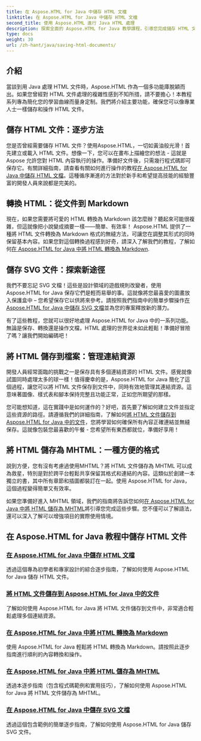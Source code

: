 ```yaml
---
title: 在 Aspose.HTML for Java 中儲存 HTML 文檔
linktitle: 在 Aspose.HTML for Java 中儲存 HTML 文檔
second_title: 使用 Aspose.HTML 進行 Java HTML 處理
description: 探索全面的 Aspose.HTML for Java 教學課程，引導您完成儲存 HTML 文件、轉換為 Markdown 等操作。
type: docs
weight: 30
url: /zh-hant/java/saving-html-documents/
---
```

## 介紹

當談到用 Java 處理 HTML 文件時，Aspose.HTML 作為一個多功能庫脫穎而出。如果您曾經對 HTML 文件處理的複雜性感到不知所措，請不要擔心！本教程系列專為簡化您的學習曲線而量身定制。我們將介紹主要功能，確保您可以像專業人士一樣儲存和操作 HTML 文件。 

## 儲存 HTML 文件：逐步方法

您是否曾經需要儲存 HTML 文件？使用Aspose.HTML，一切如黃油般光滑！首先建立或載入 HTML 文件。想像一下，您可以在畫布上描繪您的想法 - 這就是 Aspose 允許您對 HTML 內容執行的操作。準備好文件後，只需幾行程式碼即可保存它。有關詳細指南，請查看有關如何進行操作的教程[在 Aspose.HTML for Java 中儲存 HTML 文檔](./save-html-document/)。這種循序漸進的方法對於新手和希望提高技能的經驗豐富的開發人員來說都是完美的。

## 轉換 HTML：從文件到 Markdown

現在，如果您需要將可愛的 HTML 轉換為 Markdown 該怎麼辦？聽起來可能很複雜，但這就像把小說變成摘要一樣——簡單、有效率！ Aspose.HTML 提供了一種將 HTML 文件轉換為 Markdown 格式的無縫方法，可讓您在調整其形式的同時保留基本內容。如果您對這個轉換過程感到好奇，請深入了解我們的教程，了解如何[在 Aspose.HTML for Java 中將 HTML 轉換為 Markdown](./convert-html-to-markdown/). 

## 儲存 SVG 文件：探索新途徑

我們不要忘記 SVG 文檔！這些是設計領域的遊戲規則改變者，使用 Aspose.HTML for Java 保存它們是輕而易舉的事。這就像將您最喜愛的圖畫放入保護盒中 – 您希望保存它以供將來參考。請按照我們指南中的簡單步驟操作[在 Aspose.HTML for Java 中儲存 SVG 文檔](./save-svg-document/)並為您的專案釋放新的潛力。

有了這些教程，您就可以很好地處理 Aspose.HTML for Java 中的一系列功能。無論是保存、轉換還是操作文檔，HTML 處理的世界從未如此輕鬆！準備好冒險了嗎？讓我們開始編碼吧！

## 將 HTML 儲存到檔案：管理連結資源

開發人員經常面臨的挑戰之一是保存具有多個連結資源的 HTML 文件。感覺就像試圖同時處理太多的球一樣！值得慶幸的是，Aspose.HTML for Java 簡化了這個過程，讓您可以將 HTML 文件保存到文件中，同時有效地管理其連結資源。這意味著圖像、樣式表和腳本保持完整且功能正常，正如您所期望的那樣。 

您可能想知道，這在實踐中是如何運作的？好吧，首先要了解如何建立文件並指定這些資源的路徑。請遵循我們的詳細指南，了解如何[將 HTML 文件儲存到 Aspose.HTML for Java 中的文件](./save-html-to-file/)，您將學習如何確保所有內容正確連結並無縫保存。這就像包裝您最喜歡的午餐 - 您希望所有東西都就位，準備好享用！

## 將 HTML 儲存為 MHTML：一種方便的格式

說到方便，您有沒有考慮過使用MHTML？將 HTML 文件儲存為 MHTML 可以成為救星，特別是對於跨平台輕鬆共享保留其格式和連結的內容。這類似於創建一本獨立的書，其中所有章節和插圖都裝訂在一起。使用 Aspose.HTML for Java，這個過程變得簡單又有效率。

如果您準備好進入 MHTML 領域，我們的指南將告訴您如何[在 Aspose.HTML for Java 中將 HTML 儲存為 MHTML](./save-html-to-mhtml/)將引導您完成這些步驟。您不僅可以了解語法，還可以深入了解可以增強項目的實際使用情境。 

## 在 Aspose.HTML for Java 教程中儲存 HTML 文件
### [在 Aspose.HTML for Java 中儲存 HTML 文檔](./save-html-document/)
透過這個專為初學者和專家設計的綜合逐步指南，了解如何使用 Aspose.HTML for Java 儲存 HTML 文件。
### [將 HTML 文件儲存到 Aspose.HTML for Java 中的文件](./save-html-to-file/)
了解如何使用 Aspose.HTML for Java 將 HTML 文件儲存到文件中，非常適合輕鬆處理多個連結資源。
### [在 Aspose.HTML for Java 中將 HTML 轉換為 Markdown](./convert-html-to-markdown/)
使用 Aspose.HTML for Java 輕鬆將 HTML 轉換為 Markdown。請按照此逐步指南進行順利的內容轉換和操作。
### [在 Aspose.HTML for Java 中將 HTML 儲存為 MHTML](./save-html-to-mhtml/)
透過本逐步指南（包含程式碼範例和實用技巧），了解如何使用 Aspose.HTML for Java 將 HTML 文件儲存為 MHTML。
### [在 Aspose.HTML for Java 中儲存 SVG 文檔](./save-svg-document/)
透過這個包含範例的簡單逐步指南，了解如何使用 Aspose.HTML for Java 儲存 SVG 文件。